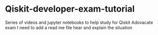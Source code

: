 # Qiskit-developer-exam-tutorial
Series of videos and jupyter notebooks to help study for Qiskit Adovacate exam
I need to add a read me file hear and explain the situation
